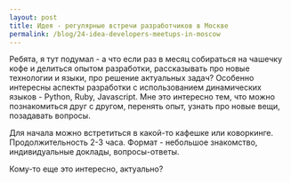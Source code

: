 ```yaml
---
layout: post
title: Идея - регулярные встречи разработчиков в Москвe
permalink: /blog/24-idea-developers-meetups-in-moscow
---
```

Ребята, я тут подумал - а что если раз в месяц собираться на чашечку кофе и делиться опытом разработки, рассказывать про новые технологии и языки, про решение актуальных задач? Особенно интересны аспекты разработки с использованием динамических языков - Python, Ruby, Javascript. Мне это интересно тем, что можно познакомиться друг с другом, перенять опыт, узнать про новые вещи, позадавать вопросы.

Для начала можно встретиться в какой-то кафешке или коворкинге. Продолжительность 2-3 часа. Формат - небольшое знакомство, индивидуальные доклады, вопросы-ответы.

Кому-то еще это интересно, актуально?